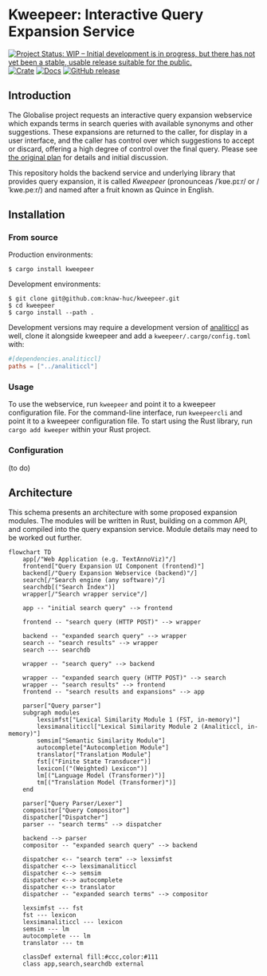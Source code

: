 # Kweepeer: Interactive Query Expansion Service

[![Project Status: WIP – Initial development is in progress, but there has not yet been a stable, usable release suitable for the public.](https://www.repostatus.org/badges/latest/wip.svg)](https://www.repostatus.org/#wip)
[![Crate](https://img.shields.io/crates/v/kweepeer.svg)](https://crates.io/crates/kweepeer)
[![Docs](https://docs.rs/kweepeer/badge.svg)](https://docs.rs/kweepeer/)
[![GitHub release](https://img.shields.io/github/release/knaw-huc/kweepeer.svg)](https://github.com/knaw-huc/kweepeer/releases/)

## Introduction

The Globalise project requests an interactive query expansion webservice which expands terms in search queries with available synonyms and other suggestions. These expansions are returned to the caller, for display in a user interface, and the caller has control over which suggestions to accept or discard, offering a high degree of control over the final query. Please see [the original plan](PLAN.md) for details and initial discussion.

This repository holds the backend service and underlying library that provides query expansion, it is called *Kweepeer* (pronounceas /ˈkʋe.pɪːr/ or  /ˈkwe.peːr/) and named after a fruit known as Quince in English.


## Installation

### From source

Production environments:

```
$ cargo install kweepeer
```

Development environments:

```
$ git clone git@github.com:knaw-huc/kweepeer.git
$ cd kweepeer
$ cargo install --path .
```

Development versions may require a development version of
[analiticcl](https://github.com/proycon/analiticcl) as well, clone it alongside kweepeer and add a
`kweepeer/.cargo/config.toml` with:

```toml
#[dependencies.analiticcl]
paths = ["../analiticcl"]
```

### Usage

To use the webservice, run `kweepeer` and point it to a kweepeer configuration file.
For the command-line interface, run `kweepeercli` and point it to a kweepeer configuration file.
To start using the Rust library, run `cargo add kweeper` within your Rust project.

### Configuration

(to do)

## Architecture

This schema presents an architecture with some proposed expansion modules. The modules
will be written in Rust, building on a common API, and compiled into the query expansion service.
Module details may need to be worked out further.

```mermaid
flowchart TD
    app[/"Web Application (e.g. TextAnnoViz)"/]
    frontend["Query Expansion UI Component (frontend)"]
    backend[/"Query Expansion Webservice (backend)"/]
    search[/"Search engine (any software)"/]
    searchdb[("Search Index")]
    wrapper[/"Search wrapper service"/]

    app -- "initial search query" --> frontend

    frontend -- "search query (HTTP POST)" --> wrapper

    backend -- "expanded search query" --> wrapper
    search -- "search results" --> wrapper
    search --- searchdb

    wrapper -- "search query" --> backend

    wrapper -- "expanded search query (HTTP POST)" --> search
    wrapper -- "search results" --> frontend
    frontend -- "search results and expansions" --> app

    parser["Query parser"]
    subgraph modules 
        lexsimfst["Lexical Similarity Module 1 (FST, in-memory)"]
        lexsimanaliticcl["Lexical Similarity Module 2 (Analiticcl, in-memory)"]
        semsim["Semantic Similarity Module"]
        autocomplete["Autocompletion Module"]
        translator["Translation Module"]
        fst[("Finite State Transducer")]
        lexicon[("(Weighted) Lexicon")]
        lm[("Language Model (Transformer)")]
        tm[("Translation Model (Transformer)")]
    end

    parser["Query Parser/Lexer"]
    compositor["Query Compositor"]
    dispatcher["Dispatcher"]
    parser -- "search terms" --> dispatcher

    backend --> parser
    compositor -- "expanded search query" --> backend

    dispatcher <-- "search term" --> lexsimfst
    dispatcher <--> lexsimanaliticcl
    dispatcher <--> semsim
    dispatcher <--> autocomplete
    dispatcher <--> translator
    dispatcher -- "expanded search terms" --> compositor

    lexsimfst --- fst
    fst --- lexicon
    lexsimanaliticcl --- lexicon
    semsim --- lm
    autocomplete --- lm
    translator --- tm

    classDef external fill:#ccc,color:#111
    class app,search,searchdb external
```

